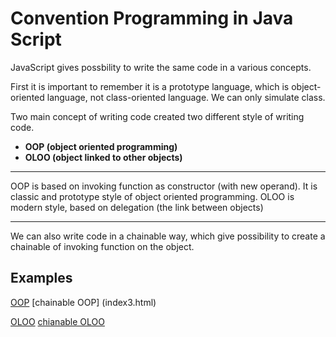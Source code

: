 # Convention Programming in Java Script 

JavaScript gives possbility to write the same code in a various concepts.

First it is important to remember it is a prototype language, which is object-oriented language, not class-oriented language.
We can only simulate class.

Two main concept of writing code created two different style of writing code.
* **OOP (object oriented programming)**
* **OLOO (object linked to other objects)**

___
OOP is based on invoking function as constructor (with new operand). It is classic and prototype style of object oriented programming.
OLOO is modern style, based on delegation (the link between objects)
___

We can also write code in a chainable way, which give possibility to create a chainable of invoking function on the object.

## Examples

[OOP](index2.html)
[chainable OOP] (index3.html)

[OLOO](index4.html)
[chianable OLOO](index5.html)


